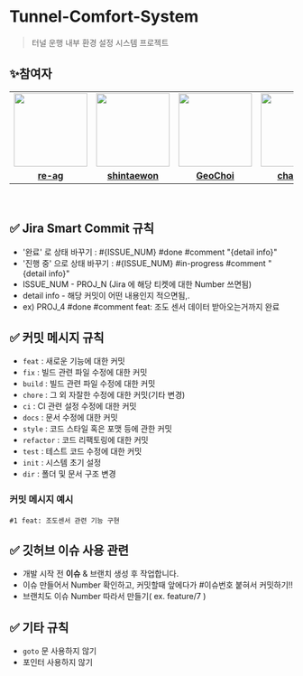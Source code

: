 # Tunnel-Comfort-System
> 터널 운행 내부 환경 설정 시스템 프로젝트

## :sparkles:참여자
<table>
 <tr>
    <td align="center"><a href="https://github.com/re-ag"><img src="https://avatars.githubusercontent.com/re-ag" width="130px;" alt=""></a></td>
    <td align="center"><a href="https://github.com/shintaewon"><img src="https://avatars.githubusercontent.com/shintaewon" width="130px;" alt=""></a></td>
    <td align="center"><a href="https://github.com/GeoChoi"><img src="https://avatars.githubusercontent.com/GeoChoi" width="130px;" alt=""></a></td>
   <td align="center"><a href="https://github.com/chanik-s"><img src="https://avatars.githubusercontent.com/chanik-s" width="130px;" alt=""></a></td>
   <td align="center"><a href="https://github.com/howonu"><img src="https://avatars.githubusercontent.com/howonu" width="130px;" alt=""></a></td>
  </tr>
  <tr>
    <td align="center"><a href="https://github.com/re-ag"><b>re-ag</b></a></td>
    <td align="center"><a href="https://github.com/shintaewon"><b>shintaewon</b></a></td>
    <td align="center"><a href="https://github.com/GeoChoi"><b>GeoChoi</b></a></td>
    <td align="center"><a href="https://github.com/chanik-s"><b>chanik-s</b></a></td>
    <td align="center"><a href="https://github.com/howonu"><b>howonu</b></a></td>
  </tr>
</table>
<br />

## :white_check_mark: Jira Smart Commit 규칙
- '완료' 로 상태 바꾸기 : #{ISSUE_NUM} #done #comment "{detail info}"
- '진행 중' 으로 상태 바꾸기 : #{ISSUE_NUM} #in-progress #comment "{detail info}"
- ISSUE_NUM - PROJ_N (Jira 에 해당 티켓에 대한 Number 쓰면됨)
- detail info - 해당 커밋이 어떤 내용인지 적으면됨,.
- ex) PROJ_4 #done #comment feat: 조도 센서 데이터 받아오는거까지 완료 
## :white_check_mark: 커밋 메시지 규칙

- `feat` : 새로운 기능에 대한 커밋
- `fix` : 빌드 관련 파일 수정에 대한 커밋
- `build` : 빌드 관련 파일 수정에 대한 커밋
- `chore` : 그 외 자잘한 수정에 대한 커밋(기타 변경)
- `ci` : CI 관련 설정 수정에 대한 커밋
- `docs` : 문서 수정에 대한 커밋
- `style` : 코드 스타일 혹은 포맷 등에 관한 커밋
- `refactor` : 코드 리팩토링에 대한 커밋
- `test` : 테스트 코드 수정에 대한 커밋
- `init` : 시스템 초기 설정
- `dir` : 폴더 및 문서 구조 변경
### 커밋 메시지 예시
`#1 feat: 조도센서 관련 기능 구현`

## :white_check_mark: 깃허브 이슈 사용 관련
- 개발 시작 전 **이슈** & 브랜치 생성 후 작업합니다.
- 이슈 만들어서 Number 확인하고, 커밋할때 앞에다가 #이슈번호 붙혀서 커밋하기!!
- 브랜치도 이슈 Number 따라서 만들기( ex. feature/7 )

## :white_check_mark: 기타 규칙
- `goto` 문 사용하지 않기
- 포인터 사용하지 않기 

